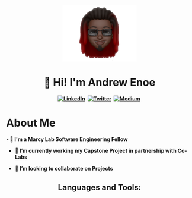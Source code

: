 <p>
  <h1 align= "center"> <img align= "center" src="Screen Shot 2022-09-03 at 12.33.51 PM(1).png" alt="image" width="200" >
  <h1 align="center"> <b> 👋 Hi! I'm Andrew Enoe</h1> 
  </h1>
</p>


<p align="center">
<a href="https://www.linkedin.com/in/andrew-enoe/"><img src="https://img.shields.io/badge/LinkedIn-f12a13?style=for-the-badge&logo=linkedin&logoColor=white" alt="LinkedIn" /></a>&nbsp;
<a href="https://twitter.com/andrewKins_"><img src="https://img.shields.io/badge/Twitter-1DA1F2?style=for-the-badge&logo=twitter&logoColor=white" alt="Twitter" /></a>&nbsp;
<a href="https://medium.com/@andrewm.enoe"><img src="https://img.shields.io/badge/Medium-0aaf19?style=for-the-badge&logo=medium&logoColor=white" alt="Medium" /></a>&nbsp;
</p>

<h1> About Me</h1>
<p>
- 👀 I'm a Marcy Lab Software Engineering Fellow

- 🌱 I’m currently working my Capstone Project in partnership with Co-Labs 

- 💞️ I’m looking to collaborate on Projects

</p>

<h2 align="center"> Languages and Tools:</h2>
